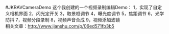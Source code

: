 #JKRAVCameraDemo
这个我创建的一个视频录制编辑Demo：
1，实现了自定义相机界面
2，闪光定开关
3，取景框调节
4，曝光度调节
5，焦距调节
6，光学防抖
7，视频分段录制
8，视频声音合成
9，视频添加滤镜<br>相关文章：http://www.jianshu.com/p/06ed571fb3b5
